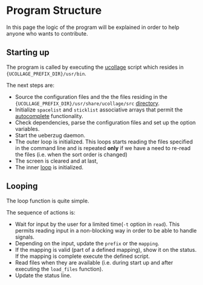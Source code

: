 # Program Structure

In this page the logic of the program will be explained in order to help anyone
who wants to contribute.

## Starting up
The program is called by executing the
[ucollage](https://github.com/ckardaris/ucollage/blob/master/ucollage) script which resides in
`{UCOLLAGE_PREFIX_DIR}/usr/bin`.

The next steps are:
- Source the configuration files and the the files residing in the
  `{UCOLLAGE_PREFIX_DIR}/usr/share/ucollage/src`
  [directory](https://github.com/ckardaris/ucollage/tree/master/src).
- Initialize `spacelist` and `sticklist` associative arrays that permit the <a
  href="autocomplete.html">autocomplete</a> functionality. 
- Check dependencies, parse the configuration files and set up the option variables. 
- Start the ueberzug daemon.
- The outer loop is initialized. This loops starts reading the files specified in the command line
  and is repeated **only** if we have a need to re-read the files (i.e. when the sort order is
  changed)
- The screen is cleared and at last,
- The inner [loop](https://github.com/ckardaris/ucollage/blob/master/src/loop.sh) is initialized.

## Looping
The loop function is quite simple.

The sequence of actions is:
- Wait for input by the user for a limited time(`-t` option in `read`). This permits reading input
  in a non-blocking way in order to be able to handle signals.
- Depending on the input, update the `prefix` or the `mapping`.
- If the mapping is valid (part of a defined mapping), show it on the status. If the mapping is
  complete execute the defined script. 
- Read files when they are available (i.e. during start up and after executing the `load_files`
  function).
- Update the status line.

